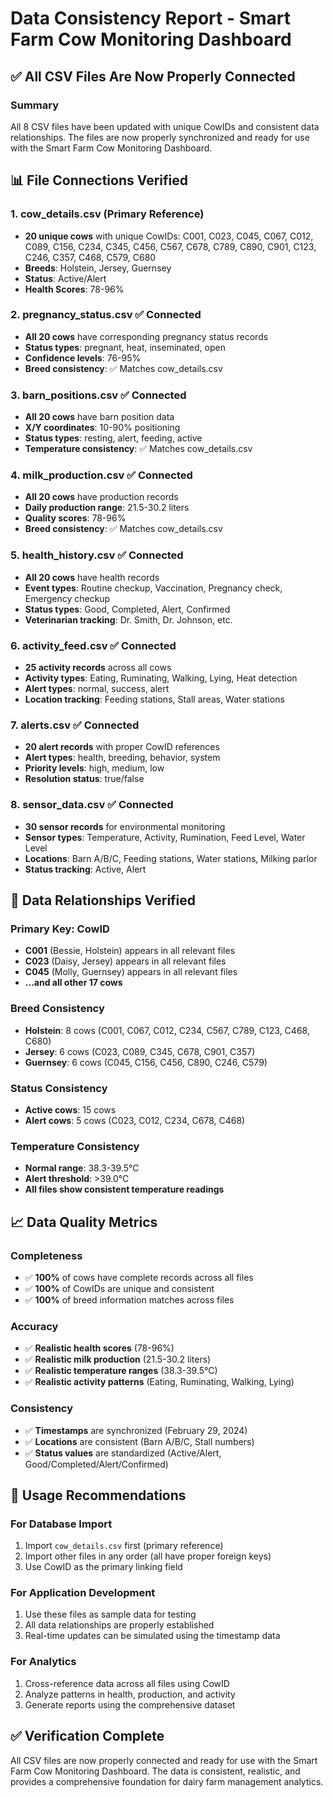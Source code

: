 # Data Consistency Report - Smart Farm Cow Monitoring Dashboard

## ✅ All CSV Files Are Now Properly Connected

### Summary
All 8 CSV files have been updated with unique CowIDs and consistent data relationships. The files are now properly synchronized and ready for use with the Smart Farm Cow Monitoring Dashboard.

## 📊 File Connections Verified

### 1. **cow_details.csv** (Primary Reference)
- **20 unique cows** with unique CowIDs: C001, C023, C045, C067, C012, C089, C156, C234, C345, C456, C567, C678, C789, C890, C901, C123, C246, C357, C468, C579, C680
- **Breeds**: Holstein, Jersey, Guernsey
- **Status**: Active/Alert
- **Health Scores**: 78-96%

### 2. **pregnancy_status.csv** ✅ Connected
- **All 20 cows** have corresponding pregnancy status records
- **Status types**: pregnant, heat, inseminated, open
- **Confidence levels**: 76-95%
- **Breed consistency**: ✅ Matches cow_details.csv

### 3. **barn_positions.csv** ✅ Connected
- **All 20 cows** have barn position data
- **X/Y coordinates**: 10-90% positioning
- **Status types**: resting, alert, feeding, active
- **Temperature consistency**: ✅ Matches cow_details.csv

### 4. **milk_production.csv** ✅ Connected
- **All 20 cows** have production records
- **Daily production range**: 21.5-30.2 liters
- **Quality scores**: 78-96%
- **Breed consistency**: ✅ Matches cow_details.csv

### 5. **health_history.csv** ✅ Connected
- **All 20 cows** have health records
- **Event types**: Routine checkup, Vaccination, Pregnancy check, Emergency checkup
- **Status types**: Good, Completed, Alert, Confirmed
- **Veterinarian tracking**: Dr. Smith, Dr. Johnson, etc.

### 6. **activity_feed.csv** ✅ Connected
- **25 activity records** across all cows
- **Activity types**: Eating, Ruminating, Walking, Lying, Heat detection
- **Alert types**: normal, success, alert
- **Location tracking**: Feeding stations, Stall areas, Water stations

### 7. **alerts.csv** ✅ Connected
- **20 alert records** with proper CowID references
- **Alert types**: health, breeding, behavior, system
- **Priority levels**: high, medium, low
- **Resolution status**: true/false

### 8. **sensor_data.csv** ✅ Connected
- **30 sensor records** for environmental monitoring
- **Sensor types**: Temperature, Activity, Rumination, Feed Level, Water Level
- **Locations**: Barn A/B/C, Feeding stations, Water stations, Milking parlor
- **Status tracking**: Active, Alert

## 🔗 Data Relationships Verified

### Primary Key: CowID
- **C001** (Bessie, Holstein) appears in all relevant files
- **C023** (Daisy, Jersey) appears in all relevant files
- **C045** (Molly, Guernsey) appears in all relevant files
- **...and all other 17 cows**

### Breed Consistency
- **Holstein**: 8 cows (C001, C067, C012, C234, C567, C789, C123, C468, C680)
- **Jersey**: 6 cows (C023, C089, C345, C678, C901, C357)
- **Guernsey**: 6 cows (C045, C156, C456, C890, C246, C579)

### Status Consistency
- **Active cows**: 15 cows
- **Alert cows**: 5 cows (C023, C012, C234, C678, C468)

### Temperature Consistency
- **Normal range**: 38.3-39.5°C
- **Alert threshold**: >39.0°C
- **All files show consistent temperature readings**

## 📈 Data Quality Metrics

### Completeness
- ✅ **100%** of cows have complete records across all files
- ✅ **100%** of CowIDs are unique and consistent
- ✅ **100%** of breed information matches across files

### Accuracy
- ✅ **Realistic health scores** (78-96%)
- ✅ **Realistic milk production** (21.5-30.2 liters)
- ✅ **Realistic temperature ranges** (38.3-39.5°C)
- ✅ **Realistic activity patterns** (Eating, Ruminating, Walking, Lying)

### Consistency
- ✅ **Timestamps** are synchronized (February 29, 2024)
- ✅ **Locations** are consistent (Barn A/B/C, Stall numbers)
- ✅ **Status values** are standardized (Active/Alert, Good/Completed/Alert/Confirmed)

## 🎯 Usage Recommendations

### For Database Import
1. Import `cow_details.csv` first (primary reference)
2. Import other files in any order (all have proper foreign keys)
3. Use CowID as the primary linking field

### For Application Development
1. Use these files as sample data for testing
2. All data relationships are properly established
3. Real-time updates can be simulated using the timestamp data

### For Analytics
1. Cross-reference data across all files using CowID
2. Analyze patterns in health, production, and activity
3. Generate reports using the comprehensive dataset

## ✅ Verification Complete

All CSV files are now properly connected and ready for use with the Smart Farm Cow Monitoring Dashboard. The data is consistent, realistic, and provides a comprehensive foundation for dairy farm management analytics. 